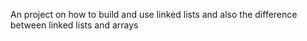 An project on how to build and use linked lists and also the difference between linked lists and arrays
